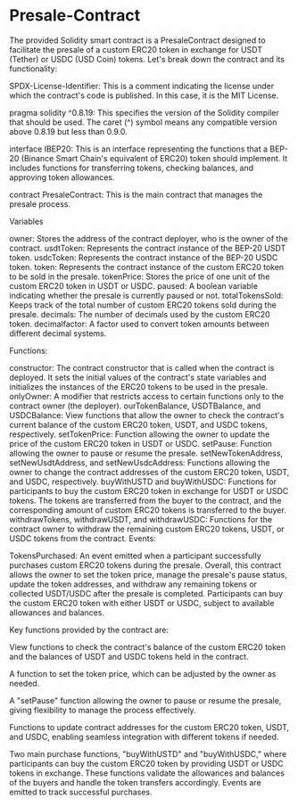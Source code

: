 # Presale-Contract

The provided Solidity smart contract is a PresaleContract designed to facilitate the presale of a custom ERC20 token in exchange for USDT (Tether) or USDC (USD Coin) tokens. Let's break down the contract and its functionality:

SPDX-License-Identifier: This is a comment indicating the license under which the contract's code is published. In this case, it is the MIT License.

pragma solidity ^0.8.19: This specifies the version of the Solidity compiler that should be used. The caret (^) symbol means any compatible version above 0.8.19 but less than 0.9.0.

interface IBEP20: This is an interface representing the functions that a BEP-20 (Binance Smart Chain's equivalent of ERC20) token should implement. It includes functions for transferring tokens, checking balances, and approving token allowances.

contract PresaleContract: This is the main contract that manages the presale process.

Variables

owner: Stores the address of the contract deployer, who is the owner of the contract.
usdtToken: Represents the contract instance of the BEP-20 USDT token.
usdcToken: Represents the contract instance of the BEP-20 USDC token.
token: Represents the contract instance of the custom ERC20 token to be sold in the presale.
tokenPrice: Stores the price of one unit of the custom ERC20 token in USDT or USDC.
paused: A boolean variable indicating whether the presale is currently paused or not.
totalTokensSold: Keeps track of the total number of custom ERC20 tokens sold during the presale.
decimals: The number of decimals used by the custom ERC20 token.
decimalfactor: A factor used to convert token amounts between different decimal systems.


Functions:

constructor: The contract constructor that is called when the contract is deployed. It sets the initial values of the contract's state variables and initializes the instances of the ERC20 tokens to be used in the presale.
onlyOwner: A modifier that restricts access to certain functions only to the contract owner (the deployer).
ourTokenBalance, USDTBalance, and USDCBalance: View functions that allow the owner to check the contract's current balance of the custom ERC20 token, USDT, and USDC tokens, respectively.
setTokenPrice: Function allowing the owner to update the price of the custom ERC20 token in USDT or USDC.
setPause: Function allowing the owner to pause or resume the presale.
setNewTokenAddress, setNewUsdtAddress, and setNewUsdcAddress: Functions allowing the owner to change the contract addresses of the custom ERC20 token, USDT, and USDC, respectively.
buyWithUSTD and buyWithUSDC: Functions for participants to buy the custom ERC20 token in exchange for USDT or USDC tokens. The tokens are transferred from the buyer to the contract, and the corresponding amount of custom ERC20 tokens is transferred to the buyer.
withdrawTokens, withdrawUSDT, and withdrawUSDC: Functions for the contract owner to withdraw the remaining custom ERC20 tokens, USDT, or USDC tokens from the contract.
Events:

TokensPurchased: An event emitted when a participant successfully purchases custom ERC20 tokens during the presale.
Overall, this contract allows the owner to set the token price, manage the presale's pause status, update the token addresses, and withdraw any remaining tokens or collected USDT/USDC after the presale is completed. Participants can buy the custom ERC20 token with either USDT or USDC, subject to available allowances and balances.


Key functions provided by the contract are:

View functions to check the contract's balance of the custom ERC20 token and the balances of USDT and USDC tokens held in the contract.

A function to set the token price, which can be adjusted by the owner as needed.

A "setPause" function allowing the owner to pause or resume the presale, giving flexibility to manage the process effectively.

Functions to update contract addresses for the custom ERC20 token, USDT, and USDC, enabling seamless integration with different tokens if needed.

Two main purchase functions, "buyWithUSTD" and "buyWithUSDC," where participants can buy the custom ERC20 token by providing USDT or USDC tokens in exchange. These functions validate the allowances and balances of the buyers and handle the token transfers accordingly. Events are emitted to track successful purchases.
